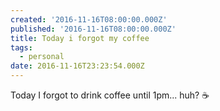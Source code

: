 ```yaml
---
created: '2016-11-16T08:00:00.000Z'
published: '2016-11-16T08:00:00.000Z'
title: Today i forgot my coffee
tags:
  - personal
date: 2016-11-16T23:23:54.000Z
---
```


Today I forgot to drink coffee until 1pm... huh? ☕